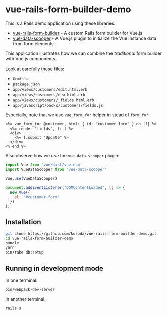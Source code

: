 # vue-rails-form-builder-demo

This is a Rails demo application using these libraries:

* [vue-rails-form-builder](https://github.com/kuroda/vue-rails-form-builder) -
  A custom Rails form builder for Vue.js
* [vue-data-scooper](https://github.com/kuroda/vue-data-scooper) -
  A Vue.js plugin to initialize the Vue instance data from form elements

This application illustrates how we can combine the _traditional_ form builder
with Vue.js components.

Look at carefully these files:

* `Gemfile`
* `package.json`
* `app/views/customers/edit.html.erb`
* `app/views/customers/new.html.erb`
* `app/views/customers/_fields.html.erb`
* `app/javascript/packs/customers/fields.js`

Especially, note that we use `vue_form_for` helper in stead of `form_for`:

```erb
<%= vue_form_for @customer, html: { id: "customer-form" } do |f| %>
  <%= render "fields", f: f %>
  <div>
    <%= f.submit "Update" %>
  </div>
<% end %>
```

Also observe how we _use_ the `vue-data-scooper` plugin:

```javascript
import Vue from 'vue/dist/vue.esm'
import VueDataScooper from "vue-data-scooper"

Vue.use(VueDataScooper)

document.addEventListener("DOMContentLoaded", () => {
  new Vue({
    el: "#customer-form"
  })
})
```

## Installation

```bash
git clone https://github.com/kuroda/vue-rails-form-builder-demo.git
cd vue-rails-form-builder-demo
bundle
yarn
bin/rake db:setup
```

## Running in development mode

In one terminal:

```bash
bin/webpack-dev-server
```

In another terminal:

```bash
rails s
```

